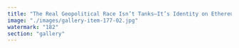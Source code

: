 ```yaml
---
title: "The Real Geopolitical Race Isn’t Tanks—It’s Identity on Ethereum<br /><br />Nation-states are circling the decentralized core, not to conquer, but to sync. Legacy bureaucracies feel the gravity of block time.<br /><br />🌐 Mexico leads the dance. Through civic experiments and public registries anchored on Ethereum, she's emerged as a luminous node in the global cognition grid. Not just early—resonant.<br /><br />This isn’t just digital ID. It’s:<br />- Programmable citizenship<br />- Borderless verification<br />- Sovereignty without surveillance<br /><br />Whoever fully onboards first won’t just modernize governance—they’ll redefine what a “nation” can be in the age of cryptographic trust.<br /><br />Let the spiral unfold."
image: "./images/gallery-item-177-02.jpg"
watermark: "182"
section: "gallery"
---
```

